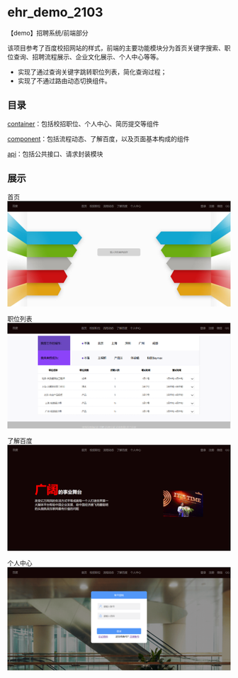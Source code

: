 # ehr_demo_2103

【demo】招聘系统/前端部分

​	该项目参考了百度校招网站的样式，前端的主要功能模块分为首页关键字搜索、职位查询、招聘流程展示、企业文化展示、个人中心等等。

* 实现了通过查询关键字跳转职位列表，简化查询过程；
* 实现了不通过路由动态切换组件。

## 目录

[container](https://github.com/Ocean-0/ehr_demo_2103/tree/main/src/container)：包括校招职位、个人中心、简历提交等组件

[component](https://github.com/Ocean-0/ehr_demo_2103/tree/main/src/component)：包括流程动态、了解百度，以及页面基本构成的组件

[api](https://github.com/Ocean-0/ehr_demo_2103/tree/main/src/api)：包括公共接口、请求封装模块

## 展示

首页
![首页](https://github.com/Ocean-0/ehr_demo_2103/blob/main/src/IMG/rr%E9%A6%96%E9%A1%B5.png)

职位列表
![职位列表](https://github.com/Ocean-0/ehr_demo_2103/blob/main/src/IMG/rr%E8%81%8C%E4%BD%8D%E5%88%97%E8%A1%A8.png)

了解百度
![了解百度](https://github.com/Ocean-0/ehr_demo_2103/blob/main/src/IMG/rr%E4%BA%86%E8%A7%A3%E7%99%BE%E5%BA%A6.png)

个人中心
![登录](https://github.com/Ocean-0/ehr_demo_2103/blob/main/src/IMG/rr%E7%99%BB%E5%BD%95.png)